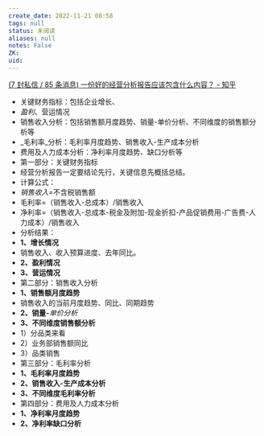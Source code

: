 ```yaml
---
create_date: 2022-11-21 08:58
tags: null
status: 未阅读 
aliases: null
notes: False
ZK: 
uid: 
---
```


[(7 封私信 / 85 条消息) 一份好的经营分析报告应该包含什么内容？ - 知乎](https://www.zhihu.com/question/487219955/answer/2638976772)

- 关键财务指标：包括企业增长、
- _盈利_、营运情况
- 销售收入分析：包括销售额月度趋势、销量-单价分析、不同维度的销售额分析等
- _毛利率_分析：毛利率月度趋势、销售收入-生产成本分析
- 费用及人力成本分析：净利率月度趋势、缺口分析等
- 第一部分：关键财务指标
- 经营分析报告一定要结论先行，关键信息先概括总结。
- 计算公式：
- _销售收入_=不含税销售额
- 毛利率=（销售收入-总成本）/销售收入
- 净利率=（销售收入-总成本-税金及附加-现金折扣-产品促销费用-广告费-人力成本）/销售收入
- 分析结果：
- **1、增长情况**
- 销售收入、收入预算进度、去年同比。
- **2、盈利情况**
- **3、营运情况**
- 第二部分：销售收入分析
- **1、销售额月度趋势**
- 销售收入的当前月度趋势、同比、同期趋势
- **2、销量-**_单价分析_
- **3、不同维度销售额分析**
- 1）分品类来看
- 2）业务部销售额同比
- 3）品类销售
- 第三部分：毛利率分析
- **1、毛利率月度趋势**
- **2、销售收入-生产成本分析**
- **3、不同维度毛利率分析**
- 第四部分：费用及人力成本分析
- **1、净利率月度趋势**
- **2、净利率缺口分析**


